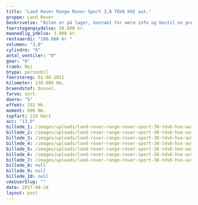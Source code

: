 ```yaml
---
title: "Land Rover Range Rover Sport 3,0 TDV6 HSE aut."
gruppe: Land Rover
beskrivelse: "Bilen er på lager, kontakt for mere info og bestil en prøvetur.\n\n - Fri km. \n\n - Klar til levering.\n\n - Mulighed for mekaniskgaranti.\n\n  ✔ Ingen km-begrænsning: Kør så meget du vil i hele perioden.\n\n ✔ Garantiforsikring tilbydes: Ingen uventede værksteds regninger.\n\n ✔ Mulighed for billig forsikring \n\n ✔ Vaskekort til Cirkel K: Vask bilen i hele landet hos Cirkel K.\n\n ✔ Skal vi hjælpe dig med at finde drømmebilen, tilbyder vi Danmarks bedste leasingpakker.\n\n  \n"
foerstegangsydelse: 59.000 kr.
maanedlig_ydelse: 3.900 kr.
restvaerdi: "180.000 kr "
volumen: "3,0"
cylindre: "6"
antal_ventiler: "0"
gear: "8"
traek: Nej
btype: personbil
foerstereg: 01-08-2011
kilometer: 138.000 Km.
braendstof: Diesel.
farve: Sort.
doere: "5"
effekt: 292 Hk.
moment: 600 Nm.
topfart: 210 Km/t
acc: "13,0"
billede_1: /images/uploads/land-rover-range-rover-sport-30-tdv6-hse-aut/2146790737.jpg
billede_2: /images/uploads/land-rover-range-rover-sport-30-tdv6-hse-aut/2146790737_1.jpg
billede_3: /images/uploads/land-rover-range-rover-sport-30-tdv6-hse-aut/2146790737_2.jpg
billede_4: /images/uploads/land-rover-range-rover-sport-30-tdv6-hse-aut/2146790737_3.jpg
billede_5: /images/uploads/land-rover-range-rover-sport-30-tdv6-hse-aut/2146790737_4.jpg
billede_6: /images/uploads/land-rover-range-rover-sport-30-tdv6-hse-aut/2146790737_5.jpg
billede_7: /images/uploads/land-rover-range-rover-sport-30-tdv6-hse-aut/2146790737_6.jpg
billede_8: null
billede_9: null
billede_10: null
cmsUserSlug: ""
date: 2017-08-18 
layout: post
---
```


